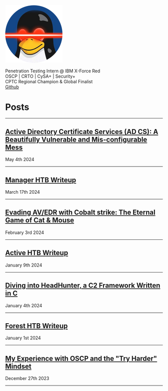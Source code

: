 
<img width="183" alt="icon" src="assets/profile.png">

Penetration Testing Intern @ IBM X-Force Red\
OSCP | CRTO | CySA+ | Security+\
CPTC Regional Champion & Global Finalist\
[Github](https://github.com/shellph1sh/)

# Posts
---

## [Active Directory Certificate Services (AD CS): A Beautifully Vulnerable and Mis-configurable Mess](https://logan-goins.com/2024/05/04/ADCS.html)
May 4th 2024

---

## [Manager HTB Writeup](https://logan-goins.com/2024/03/17/Manager.html)
March 17th 2024

---

## [Evading AV/EDR with Cobalt strike: The Eternal Game of Cat & Mouse](https://logan-goins.com/2024/02/03/CS.html)
February 3rd 2024

---

## [Active HTB Writeup](https://logan-goins.com/2024/01/09/Active.html)
January 9th 2024

---

## [Diving into HeadHunter, a C2 Framework Written in C](https://logan-goins.com/2024/01/04/HeadHunter.html)
January 4th 2024

---

## [Forest HTB Writeup](https://logan-goins.com/2024/01/01/Forest.html)
January 1st 2024

---

## [My Experience with OSCP and the "Try Harder" Mindset](https://logan-goins.com/2023/12/27/OSCP.html)
December 27th 2023 

---

